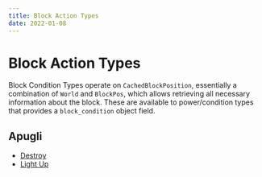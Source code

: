 ```yaml
---
title: Block Action Types
date: 2022-01-08
---
```


# Block Action Types

Block Condition Types operate on `CachedBlockPosition`, essentially a combination of `World` and `BlockPos`, which allows retrieving all necessary information about the block. These are available to power/condition types that provides a `block_condition` object field.

## Apugli
- [Destroy](destroy)
- [Light Up](light_up)